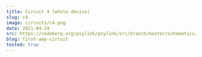 ```yaml
---
title: Circuit 4 (whole device)
slug: c4
image: circuits/c4.png
date: 2021-04-24
src: https://codeberg.org/psylink/psylink/src/branch/master/schematics/archive/kicad/circuit4.sch
blog: first-amp-circuit
tested: true
---
```

